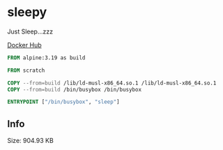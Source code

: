 # sleepy

Just Sleep...zzz

[Docker Hub](https://hub.docker.com/repository/docker/yumafuu/sleepy/general)


```Dockerfile
FROM alpine:3.19 as build

FROM scratch

COPY --from=build /lib/ld-musl-x86_64.so.1 /lib/ld-musl-x86_64.so.1
COPY --from=build /bin/busybox /bin/busybox

ENTRYPOINT ["/bin/busybox", "sleep"]
```

## Info
Size: 904.93 KB
